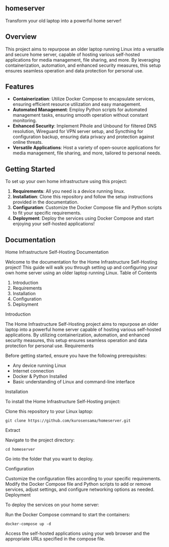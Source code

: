 ## homeserver

Transform your old laptop into a powerful home server!

## Overview

This project aims to repurpose an older laptop running Linux into a versatile and secure home server, capable of hosting various self-hosted applications for media management, file sharing, and more. By leveraging containerization, automation, and enhanced security measures, this setup ensures seamless operation and data protection for personal use.

## Features

- **Containerization**: Utilize Docker Compose to encapsulate services, ensuring efficient resource utilization and easy management.
- **Automated Management**: Employ Python scripts for automated management tasks, ensuring smooth operation without constant monitoring.
- **Enhanced Security**: Implement Pihole and Unbound for filtered DNS resolution, Wireguard for VPN server setup, and Syncthing for configuration backup, ensuring data privacy and protection against online threats.
- **Versatile Applications**: Host a variety of open-source applications for media management, file sharing, and more, tailored to personal needs.

## Getting Started

To set up your own home infrastructure using this project:

1. **Requirements**: All you need is a device running linux.
2. **Installation**: Clone this repository and follow the setup instructions provided in the documentation.
3. **Configuration**: Customize the Docker Compose file and Python scripts to fit your specific requirements.
4. **Deployment**: Deploy the services using Docker Compose and start enjoying your self-hosted applications!

## Documentation
Home Infrastructure Self-Hosting Documentation

Welcome to the documentation for the Home Infrastructure Self-Hosting project! This guide will walk you through setting up and configuring your own home server using an older laptop running Linux.
Table of Contents

1. Introduction
2. Requirements
3. Installation
4. Configuration
5. Deployment

Introduction

The Home Infrastructure Self-Hosting project aims to repurpose an older laptop into a powerful home server capable of hosting various self-hosted applications. By utilizing containerization, automation, and enhanced security measures, this setup ensures seamless operation and data protection for personal use.
Requirements

Before getting started, ensure you have the following prerequisites:

- Any device running Linux
- Internet connection
- Docker & Python Installed
- Basic understanding of Linux and command-line interface

Installation

To install the Home Infrastructure Self-Hosting project:

Clone this repository to your Linux laptop:
    
    git clone https://github.com/kurosensama/homeserver.git

Extract

Navigate to the project directory:

    cd homeserver

Go into the folder that you want to deploy.

Configuration

Customize the configuration files according to your specific requirements. Modify the Docker Compose file and Python scripts to add or remove services, adjust settings, and configure networking options as needed.
Deployment

To deploy the services on your home server:

Run the Docker Compose command to start the containers:

    docker-compose up -d

Access the self-hosted applications using your web browser and the appropriate URLs specified in the compose file.

